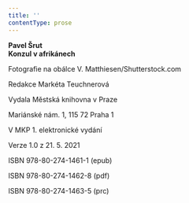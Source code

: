 ```yaml
---
title: ''
contentType: prose
---
```


**Pavel Šrut  
Konzul v afrikánech**

Fotografie na obálce V. Matthiesen/Shutterstock.com

  

Redakce Markéta Teuchnerová

Vydala Městská knihovna v Praze

  

Mariánské nám. 1, 115 72 Praha 1

V MKP 1. elektronické vydání

  

Verze 1.0 z 21. 5. 2021

ISBN 978-80-274-1461-1 (epub)

  

ISBN 978-80-274-1462-8 (pdf)

  

ISBN 978-80-274-1463-5 (prc)
